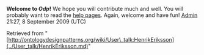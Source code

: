 __Welcome to _Odp_!__ We hope you will contribute much and well. 
You will probably want to read the [help pages](http://ontologydesignpatterns.org/wiki/Help:Contents "Help:Contents"). Again, welcome and have fun! [Admin](../User/ValentinaPresutti.md "User:ValentinaPresutti") 21:27, 8 September 2009 (UTC)





Retrieved from "[http://ontologydesignpatterns.org/wiki/User\_talk:HenrikEriksson](../User_talk/HenrikEriksson.md)"